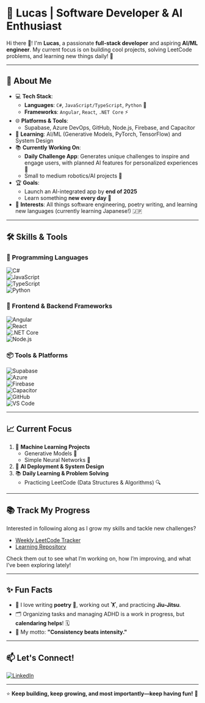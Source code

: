 # 🌟 Lucas | Software Developer & AI Enthusiast  

Hi there 👋! I'm **Lucas**, a passionate **full-stack developer** and aspiring **AI/ML engineer**. My current focus is on building cool projects, solving LeetCode problems, and learning new things daily! 🚀  

---

## 🚀 About Me  

- 💻 **Tech Stack**:  
    - **Languages**: `C#`, `JavaScript/TypeScript`, `Python` 🐍  
    - **Frameworks**: `Angular`, `React`, `.NET Core` ⚡  
- 🌐 **Platforms & Tools**:  
    - Supabase, Azure DevOps, GitHub, Node.js, Firebase, and Capacitor  
- 🤖 **Learning**: AI/ML (Generative Models, PyTorch, TensorFlow) and System Design  
- 📚 **Currently Working On**:  
    - **Daily Challenge App**: Generates unique challenges to inspire and engage users, with planned AI features for personalized experiences 🎯  
    - Small to medium robotics/AI projects 🤖  
- 🏆 **Goals**:  
    - Launch an AI-integrated app by **end of 2025**  
    - Learn something **new every day** 📅  
- 🧩 **Interests**: All things software engineering, poetry writing, and learning new languages (currently learning 
 Japanese!) 🇯🇵  

---

## 🛠️ Skills & Tools  

### 🚀 Programming Languages  
![C#](https://img.shields.io/badge/C%23-239120?style=flat&logo=csharp&logoColor=white)  
![JavaScript](https://img.shields.io/badge/JavaScript-F7DF1E?style=flat&logo=javascript&logoColor=black)  
![TypeScript](https://img.shields.io/badge/TypeScript-3178C6?style=flat&logo=typescript&logoColor=white)  
![Python](https://img.shields.io/badge/Python-3776AB?style=flat&logo=python&logoColor=white)  

### 🔧 Frontend & Backend Frameworks  
![Angular](https://img.shields.io/badge/Angular-DD0031?style=flat&logo=angular&logoColor=white)  
![React](https://img.shields.io/badge/React-20232A?style=flat&logo=react&logoColor=61DAFB)  
![.NET Core](https://img.shields.io/badge/.NET_Core-5C2D91?style=flat&logo=.net&logoColor=white)  
![Node.js](https://img.shields.io/badge/Node.js-339933?style=flat&logo=node.js&logoColor=white)  

### 📦 Tools & Platforms  
![Supabase](https://img.shields.io/badge/Supabase-3ECF8E?style=flat&logo=supabase&logoColor=white)  
![Azure](https://img.shields.io/badge/Azure-0078D7?style=flat&logo=microsoftazure&logoColor=white)  
![Firebase](https://img.shields.io/badge/Firebase-FFCA28?style=flat&logo=firebase&logoColor=black)  
![Capacitor](https://img.shields.io/badge/Capacitor-119EFF?style=flat&logo=capacitor&logoColor=white)  
![GitHub](https://img.shields.io/badge/GitHub-181717?style=flat&logo=github&logoColor=white)  
![VS Code](https://img.shields.io/badge/VS_Code-007ACC?style=flat&logo=visual-studio-code&logoColor=white)  

---

## 📈 Current Focus  

1. 🧠 **Machine Learning Projects**  
   - Generative Models 🎨  
   - Simple Neural Networks 🤖  
2. 🔧 **AI Deployment & System Design**  
3. 📚 **Daily Learning & Problem Solving**  
   - Practicing LeetCode (Data Structures & Algorithms) 🔍  

---

## 📚 Track My Progress

Interested in following along as I grow my skills and tackle new challenges?

- [Weekly LeetCode Tracker](https://github.com/lucas-codes-stuff/leetcode-tracker)
- [Learning Repository](https://github.com/lucas-codes-stuff/learning)

Check them out to see what I’m working on, how I’m improving, and what I’ve been exploring lately!

---

## ✨ Fun Facts  

- 💬 I love writing **poetry** 📖, working out 🏋️, and practicing **Jiu-Jitsu**.  
- 🗂️ Organizing tasks and managing ADHD is a work in progress, but **calendaring helps**! 🗓️  
- 🎯 My motto: **"Consistency beats intensity."**  

---

## 📫 Let's Connect!  

[![LinkedIn](https://img.shields.io/badge/LinkedIn-0077B5?style=flat&logo=linkedin&logoColor=white)](https://www.linkedin.com/in/lucas-furlong/)  

---

⭐ **Keep building, keep growing, and most importantly—keep having fun!** 🎉  


